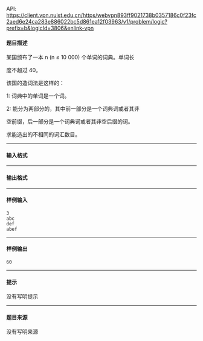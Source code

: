 API: https://client.vpn.nuist.edu.cn/https/webvpn893ff9021738b0357186c0f23fc2aed6e24ca283e886022bc5d861ea12f03963/v1/problem/logic?prefix=b&logicId=3806&enlink-vpn

#### 题目描述

某国颁布了一本 n (n ≤ 10 000) 个单词的词典。单词长

度不超过 40。 

该国的造词法是这样的： 

1: 词典中的单词是一个词。 

2: 能分为两部分的，其中前一部分是一个词典词或者其非

空前缀，后一部分是一个词典词或者其非空后缀的词。 

求能造出的不相同的词汇数目。 

---

#### 输入格式

---

#### 输出格式

---

#### 样例输入
```
3
abc
def
abef
```

---

#### 样例输出
```
60
```

---

#### 提示

没有写明提示

---

#### 题目来源

没有写明来源